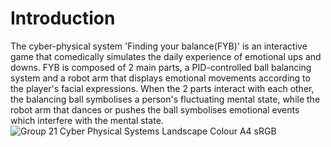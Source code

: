 # Introduction
The cyber-physical system 'Finding your balance(FYB)' is an interactive game that comedically simulates the daily experience of emotional ups and downs. FYB is composed of 2 main parts, a PID-controlled ball balancing system and a robot arm that displays emotional movements according to the player's facial expressions. When the 2 parts interact with each other, the balancing ball symbolises a person's fluctuating mental state, while the robot arm that dances or pushes the ball symbolises emotional events which interfere with the mental state.
![Group 21 Cyber Physical Systems Landscape Colour A4 sRGB](https://github.com/hughzhou01/finding_your_balance/assets/128729485/bd2d8cd8-0946-46d5-81dc-4b9a5c7834ce)
